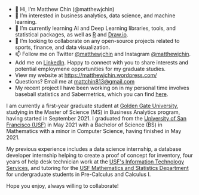 - 👋 Hi, I’m Matthew Chin (@matthewjchin)
- 👀 I’m interested in business analytics, data science, and machine learning. 
- 🌱 I’m currently learning AI and Deep Learning libraries, tools, and statistical packages, as well as [R](https://www.r-project.org/) and [Draw.io](https://drawio-app.com/).
- 💞️ I’m looking to collaborate on any open-source projects related to sports, finance, and data visualization. 
- 📫 Follow me on Twitter [@matthewjchin](https://www.twitter.com/matthewjchin) and Instagram [@matthewjchin](https://www.instagram.com/matthewjchin/). 
- Add me on [LinkedIn](https://www.linkedin.com/in/matthew-j-chin/). Happy to connect with you to share interests and potential employmene opportunities for my graduate studies. 
- View my website at https://matthewjchin.wordpress.com/
- Questions? Email me at <mattchin813@gmail.com>
- My recent project I have been working on in my personal time involves baseball statistics and Sabermetrics, which you can find [here](https://github.com/matthewjchin/baseballstats).



I am currently a first-year graduate student at [Golden Gate University](https://www.ggu.edu/), studying in the Master of Science (MS) in Business Analytics program, having started in September 2021.
I graduated from the [University of San Francisco (USF)](https://www.usfca.edu/) in May 2021 with a Bachelor of Science (BS) in Mathematics with a minor in Computer Science, having finished in May 2021. 

My previous experience includes a data science internship, a database developer internship helping to create a proof of concept for inventory, four years of help desk technician work at the [USF's Information Technology Services](https://myusf.usfca.edu/its), and tutoring for the [USF Mathematics and Statistics Department](https://myusf.usfca.edu/arts-sciences/mathematics) for undergraduate students in Pre-Calculus and Calculus I. 

Hope you enjoy, always willing to collaborate!
